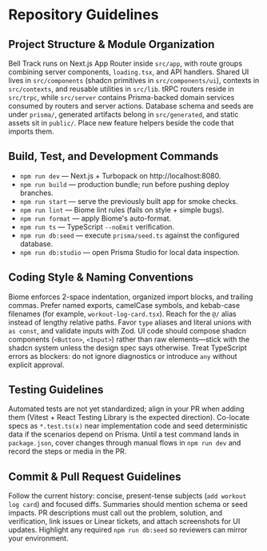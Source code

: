 # Repository Guidelines

## Project Structure & Module Organization
Bell Track runs on Next.js App Router inside `src/app`, with route groups combining server components, `loading.tsx`, and API handlers. Shared UI lives in `src/components` (shadcn primitives in `src/components/ui`), contexts in `src/contexts`, and reusable utilities in `src/lib`. tRPC routers reside in `src/trpc`, while `src/server` contains Prisma-backed domain services consumed by routers and server actions. Database schema and seeds are under `prisma/`, generated artifacts belong in `src/generated`, and static assets sit in `public/`. Place new feature helpers beside the code that imports them.

## Build, Test, and Development Commands
- `npm run dev` — Next.js + Turbopack on http://localhost:8080.
- `npm run build` — production bundle; run before pushing deploy branches.
- `npm run start` — serve the previously built app for smoke checks.
- `npm run lint` — Biome lint rules (fails on style + simple bugs).
- `npm run format` — apply Biome's auto-format.
- `npm run ts` — TypeScript `--noEmit` verification.
- `npm run db:seed` — execute `prisma/seed.ts` against the configured database.
- `npm run db:studio` — open Prisma Studio for local data inspection.

## Coding Style & Naming Conventions
Biome enforces 2-space indentation, organized import blocks, and trailing commas. Prefer named exports, camelCase symbols, and kebab-case filenames (for example, `workout-log-card.tsx`). Reach for the `@/` alias instead of lengthy relative paths. Favor `type` aliases and literal unions with `as const`, and validate inputs with Zod. UI code should compose shadcn components (`<Button>`, `<Input>`) rather than raw elements—stick with the shadcn system unless the design spec says otherwise. Treat TypeScript errors as blockers: do not ignore diagnostics or introduce `any` without explicit approval.

## Testing Guidelines
Automated tests are not yet standardized; align in your PR when adding them (Vitest + React Testing Library is the expected direction). Co-locate specs as `*.test.ts(x)` near implementation code and seed deterministic data if the scenarios depend on Prisma. Until a test command lands in `package.json`, cover changes through manual flows in `npm run dev` and record the steps or media in the PR.

## Commit & Pull Request Guidelines
Follow the current history: concise, present-tense subjects (`add workout log card`) and focused diffs. Summaries should mention schema or seed impacts. PR descriptions must call out the problem, solution, and verification, link issues or Linear tickets, and attach screenshots for UI updates. Highlight any required `npm run db:seed` so reviewers can mirror your environment.
